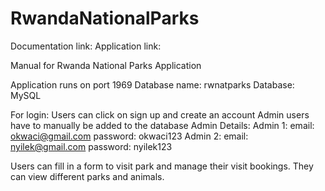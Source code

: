 # RwandaNationalParks
Documentation link: 
Application link:

Manual for Rwanda National Parks Application

Application runs on port 1969
Database name: rwnatparks
Database: MySQL

For login:
Users can click on sign up and create an account
Admin users have to manually be added to the database
Admin Details:
Admin 1:
email: okwaci@gmail.com
password: okwaci123
Admin 2:
email: nyilek@gmail.com
password: nyilek123

Users can fill in a form to visit park and manage their visit bookings.
They can view different parks and animals.


